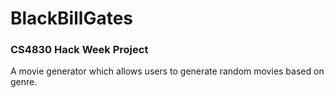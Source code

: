 # **BlackBillGates**
### CS4830 Hack Week Project

A movie generator which allows users to generate random movies based on genre.
